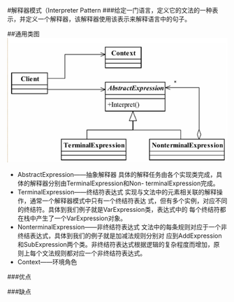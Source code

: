 #解释器模式（Interpreter Pattern
###给定一门语言，定义它的文法的一种表示，并定义一个解释器，该解释器使用该表示来解释语言中的句子。

##通用类图
![avatar](解释器模式通用类图.png)
- AbstractExpression——抽象解释器
具体的解释任务由各个实现类完成，具体的解释器分别由TerminalExpression和Non-
terminalExpression完成。
- TerminalExpression——终结符表达式
实现与文法中的元素相关联的解释操作，通常一个解释器模式中只有一个终结符表达
式，但有多个实例，对应不同的终结符。具体到我们例子就是VarExpression类，表达式中的
每个终结符都在栈中产生了一个VarExpression对象。
- NonterminalExpression——非终结符表达式
文法中的每条规则对应于一个非终结表达式，具体到我们的例子就是加减法规则分别对
应到AddExpression和SubExpression两个类。非终结符表达式根据逻辑的复杂程度而增加，原
则上每个文法规则都对应一个非终结符表达式。
- Context——环境角色

###优点

###缺点


